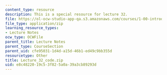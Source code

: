 ```yaml
---
content_type: resource
description: This is a special resource for lecture 32.
file: https://ol-ocw-studio-app-qa.s3.amazonaws.com/courses/1-00-introduction-to-computers-and-engineering-problem-solving-spring-2012/e8c4822019c53f825a0a39a3cb89293d_Lecture_32_code.zip
file_type: application/zip
learning_resource_types:
- Lecture Notes
ocw_type: OCWFile
parent_title: Lecture Notes
parent_type: CourseSection
parent_uid: cfe95031-1d4d-a15d-46b1-ed49c9bb355d
resourcetype: Other
title: Lecture_32_code.zip
uid: e8c48220-19c5-3f82-5a0a-39a3cb89293d
---
```

